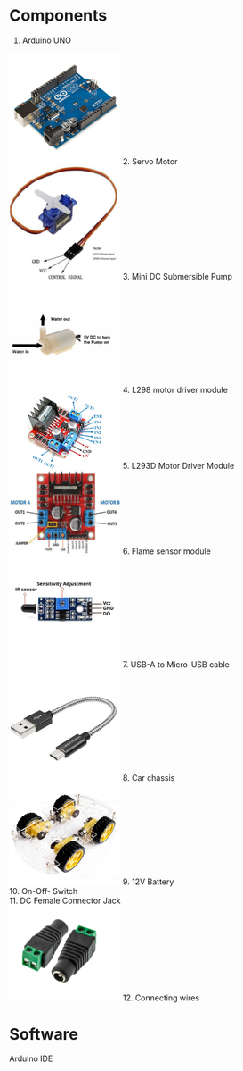 # Components
1. Arduino UNO <br>
<img src="Images/ArduinoUNO.jpg" width="200">
2. Servo Motor <br>
<img src="Images/ServoMotor.jpeg" width="200">
3. Mini DC Submersible Pump <br>
<img src="Images/Pump.png" width="200">
4. L298 motor driver module <br>
<img src="Images/L298N.jpg" width="200">
5. L293D Motor Driver Module <br>
<img src="Images/L293D.png" width="200">
6. Flame sensor module <br>
<img src="Images/flame.jpg" width="200">
7. USB-A to Micro-USB cable <br>
<img src="Images/usb.jpg" width="200">
8. Car chassis <br>
<img src="Images/car_chassis.png" width="200">
9. 12V Battery <br>
10. On-Off- Switch <br>
11. DC Female Connector Jack <br>
<img src="Images/dc_connector.jpg" width="200">
12. Connecting wires

# Software
Arduino IDE
